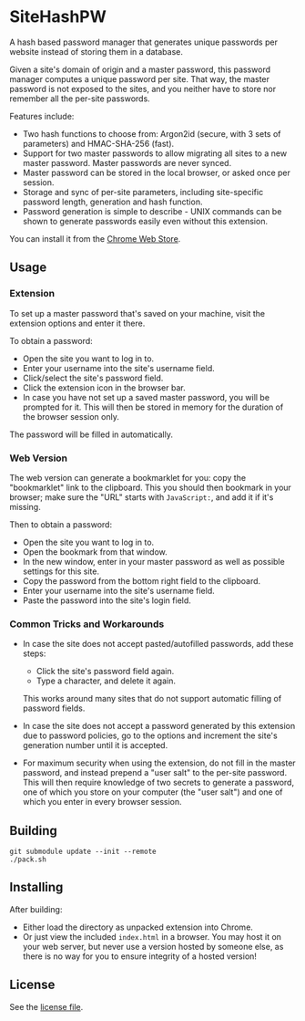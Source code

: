 # SiteHashPW

A hash based password manager that generates unique passwords per website
instead of storing them in a database.

Given a site's domain of origin and a master password, this password manager
computes a unique password per site. That way, the master password is not
exposed to the sites, and you neither have to store nor remember all the
per-site passwords.

Features include:

*   Two hash functions to choose from: Argon2id (secure, with 3 sets of
    parameters) and HMAC-SHA-256 (fast).
*   Support for two master passwords to allow migrating all sites to a new
    master password. Master passwords are never synced.
*   Master password can be stored in the local browser, or asked once per
    session.
*   Storage and sync of per-site parameters, including site-specific password
    length, generation and hash function.
*   Password generation is simple to describe - UNIX commands can be shown to
    generate passwords easily even without this extension.

You can install it from the
[Chrome Web Store](https://chrome.google.com/webstore/detail/cdoapnbhhjphahhgbfflbpnhcnokgjgm).

## Usage

### Extension

To set up a master password that's saved on your machine, visit the extension
options and enter it there.

To obtain a password:

*   Open the site you want to log in to.
*   Enter your username into the site's username field.
*   Click/select the site's password field.
*   Click the extension icon in the browser bar.
*   In case you have not set up a saved master password, you will be prompted
    for it. This will then be stored in memory for the duration of the browser
    session only.

The password will be filled in automatically.

### Web Version

The web version can generate a bookmarklet for you: copy the "bookmarklet" link
to the clipboard. This you should then bookmark in your browser; make sure the
"URL" starts with `JavaScript:`, and add it if it's missing.

Then to obtain a password:

*   Open the site you want to log in to.
*   Open the bookmark from that window.
*   In the new window, enter in your master password as well as possible
    settings for this site.
*   Copy the password from the bottom right field to the clipboard.
*   Enter your username into the site's username field.
*   Paste the password into the site's login field.

### Common Tricks and Workarounds

*   In case the site does not accept pasted/autofilled passwords, add these
    steps:

    *   Click the site's password field again.
    *   Type a character, and delete it again.

    This works around many sites that do not support automatic filling of
    password fields.

*   In case the site does not accept a password generated by this extension due
    to password policies, go to the options and increment the site's generation
    number until it is accepted.

*   For maximum security when using the extension, do not fill in the
    master password, and instead prepend a "user salt" to the per-site
    password. This will then require knowledge of two secrets to generate
    a password, one of which you store on your computer (the "user salt")
    and one of which you enter in every browser session.

## Building

```
git submodule update --init --remote
./pack.sh
```

## Installing

After building:

*   Either load the directory as unpacked extension into Chrome.
*   Or just view the included `index.html` in a browser. You may host it on your
    web server, but never use a version hosted by someone else, as there is no
    way for you to ensure integrity of a hosted version!

## License

See the [license file](LICENSE).

